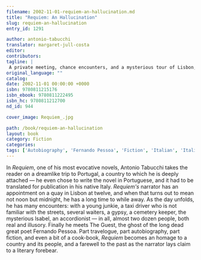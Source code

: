 ```yaml
---
filename: 2002-11-01-requiem-an-hallucination.md
title: "Requiem: An Hallucination"
slug: requiem-an-hallucination
entry_id: 1291

author: antonio-tabucchi
translator: margaret-jull-costa
editor: 
contributors: 
tagline: |
 A private meeting, chance encounters, and a mysterious tour of Lisbon, in this brilliant homage to Fernando Pessoa
original_language: ""
catalog: 
date: 2002-11-01 00:00:00 +0000 
isbn: 9780811215176
isbn_ebook: 9780811222495
isbn_hc: 9780811212700
nd_id: 944

cover_image: Requiem_.jpg

path: /book/requiem-an-hallucination
layout: book
category: Fiction
categories: 
tags: ['Autobiography', 'Fernando Pessoa', 'Fiction', 'Italian', 'Italian Literature', 'Italy', 'Portugal', 'Portuguese Literature', 'Travelogue']
---
```

In *Requiem*, one of his most evocative novels, Antonio Tabucchi takes the reader on a dreamlike trip to Portugal, a country to which he is deeply attached — he even chose to write the novel in Portuguese, and it had to be translated for publication in his native Italy. *Requiem's* narrator has an appointment on a quay in Lisbon at twelve, and when that turns out to mean not noon but midnight, he has a long time to while away. As the day unfolds, he has many encounters: with a young junkie, a taxi driver who is not familiar with the streets, several waiters, a gypsy, a cemetery keeper, the mysterious lsabel, an accordionist — in all, almost two dozen people, both real and illusory. Finally he meets The Guest, the ghost of the long dead great poet Fernando Pessoa. Part travelogue, part autobiography, part fiction, and even a bit of a cook-book, *Requiem* becomes an homage to a country and its people, and a farewell to the past as the narrator lays claim to a literary forebear.






